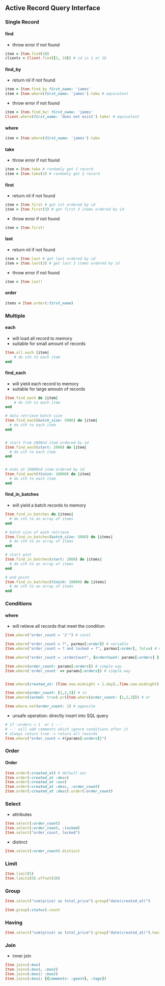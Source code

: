 ## Active Record Query Interface









### Single Record
#### find
- throw error if not found
```ruby
item = Item.find(10)
clients = Client.find([1, 10]) # id is 1 or 10
``` 

#### find_by
- return nil if not found
```ruby
item = Item.find_by first_name: 'james'
item = Item.where(first_name: 'james').take # equivalent
```
- throw error if not found 
```ruby
item = Item.find_by! first_name: 'james'
Client.where(first_name: 'does not exist').take! # equivalent
```

#### where
```ruby
item = Item.where(first_name: 'james').take
```

#### take
- throw error if not found
```ruby
item = Item.take # randomly get 1 record
item = Item.take(2) # randomly get 2 record
```

#### first
- return nil if not found
```ruby
item = Item.first # get 1st ordered by id
item = Item.first(3) # get first 3 items ordered by id
```
- throw error if not found
```ruby
item = Item.first!
```

#### last
- return nil if not found
```ruby
item = Item.last # get last ordered by id
item = Item.last(3) # get last 3 items ordered by id
```
- throw error if not found
```ruby
item = Item.last!
```

#### order 
```ruby
items = Item.order(:first_name)
```

### Multiple

#### each
- will load all record to memory
- suitable for small amount of records
```ruby
Item.all.each |item|
    # do sth to each item
end
```

#### find_each
- will yield each record to memory
- suitable for large amoutn of records
```ruby
Item.find_each do |item|
    # do sth to each item
end

# data retrieve batch size
Item.find_each(batch_size: 5000) do |item|
  # do sth to each item
end


# start from 2000nd item ordered by id
Item.find_each(start: 2000) do |item|
  # do sth to each item
end


# ends at 10000nd item ordered by id
Item.find_each(finish: 10000) do |item|
  # do sth to each item
end
```

#### find_in_batches
- will yield a batch records to memory
```ruby
Item.find_in_batches do |items|
  # do sth to an array of items
end

# batch size of each retrieve
Item.find_in_batches(batch_size: 5000) do |items|
  # do sth to an array of items
end

# start pint
Item.find_in_batches(start: 2000) do |items|
  # do sth to an array of items
end

# end point
Item.find_in_batches(finish: 10000) do |items|
  # do sth to an array of items
end
```

### Conditions
#### where
- will retieve all records that meet the condition
```ruby
Item.where("order_count = '2'") # const

Item.where("order_count = ?", parmas[:order]) # variable
Item.where("order_count = ? and locked = ?", parmas[:order], false) # multiple variable

Item.where("order_count = :orderCount", {orderCount: params[:orders] }) # explicit hash way

Item.where(order_count: params[:orders]) # simple way
Item.where('order_count' => params[:orders]) # simple way


Item.where(created_at: (Time.now.midnight - 1.day)..Time.now.midnight) # between

Item.where(order_count: [1,2,3]) # in
Item.where(locked: true).or(Item.where(order_count: [1,2,3])) # or

Item.where.not(order_count: 1) # opposite
```
- unsafe operation: directly insert into SQL query
```ruby
# if :orders = 1  or 1 --'
# --' will add comments which ignore conditions after it
# always return true -> return all records
Item.where("order_count = #{params[:orders]}")
```

### Order
#### Order
```ruby
Item.order(:created_at) # default asc
Item.order(:created_at :desc)
Item.order(:created_at :asc)
Item.order(:created_at :desc, :order_count)
Item.order(:created_at :desc).order(:order_count)
```

### Select
- attributes
```ruby
Item.select(:order_count)
Item.select(:order_count, :locked)
Item.select("order_count, locked")
```
- distinct
```ruby
Item.select(:order_count).distinct
```


### Limit
```ruby
Item.limit(5)
Item.limita(5).offset(30)
```

### Group
```ruby
Item.select("sum(price) as total_price").group("date(created_at)")
```
```ruby
Item.group(:status).count
```

### Having
```ruby
Item.select("sum(price) as total_price").group("date(created_at)").having("sum(price) > ?", 10)
```

### Join
- inner join
```ruby
Item.joins(:box)
Item.joins(:box1, :box2) 
Item.joins(:box1: :box2)
Item.joins(:box1: [{comments: :guest}, :tags])
```
